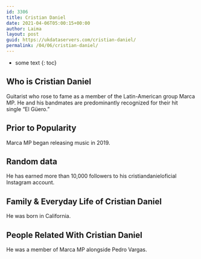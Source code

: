 ```yaml
---
id: 3306
title: Cristian Daniel
date: 2021-04-06T05:00:15+00:00
author: Laima
layout: post
guid: https://ukdataservers.com/cristian-daniel/
permalink: /04/06/cristian-daniel/
---
```


* some text
{: toc}


## Who is Cristian Daniel
                  
                  
                  
Guitarist who rose to fame as a member of the Latin-American group Marca MP. He and his bandmates are predominantly recognized for their hit single &#8220;El Güero.&#8221;
                  
              
            
              
            
                
                
                
## Prior to Popularity
                  
                  
                  
Marca MP began releasing music in 2019. 
                  
              
            
              
            
                
                
                
## Random data
                  
                  
                  
He has earned more than 10,000 followers to his cristiandanieloficial Instagram account. 
                  
              
            
              
            
                
                
                
## Family & Everyday Life of Cristian Daniel
                  
                  
                  
He was born in California.
                  
              
            
              
            
                
                
                
## People Related With Cristian Daniel
                  
                  
                  
He was a member of Marca MP alongside Pedro Vargas. 
                  
              
            
              
            
                
              
            
              
              
            
            
              
            
          
          
          
